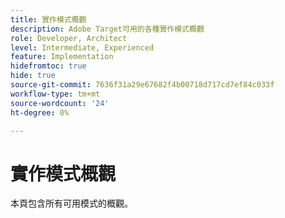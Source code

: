 ```yaml
---
title: 實作模式概觀
description: Adobe Target可用的各種實作模式概觀
role: Developer, Architect
level: Intermediate, Experienced
feature: Implementation
hidefromtoc: true
hide: true
source-git-commit: 7636f31a29e67682f4b00718d717cd7ef84c033f
workflow-type: tm+mt
source-wordcount: '24'
ht-degree: 0%

---
```



# 實作模式概觀

本頁包含所有可用模式的概觀。
